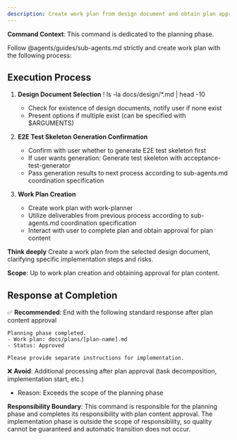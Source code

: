 ```yaml
---
description: Create work plan from design document and obtain plan approval
---
```


**Command Context**: This command is dedicated to the planning phase.

Follow @agents/guides/sub-agents.md strictly and create work plan with the following process:

## Execution Process

1. **Design Document Selection**
   ! ls -la docs/design/*.md | head -10
   - Check for existence of design documents, notify user if none exist
   - Present options if multiple exist (can be specified with $ARGUMENTS)

2. **E2E Test Skeleton Generation Confirmation**
   - Confirm with user whether to generate E2E test skeleton first
   - If user wants generation: Generate test skeleton with acceptance-test-generator
   - Pass generation results to next process according to sub-agents.md coordination specification

3. **Work Plan Creation**
   - Create work plan with work-planner
   - Utilize deliverables from previous process according to sub-agents.md coordination specification
   - Interact with user to complete plan and obtain approval for plan content

**Think deeply** Create a work plan from the selected design document, clarifying specific implementation steps and risks.

**Scope**: Up to work plan creation and obtaining approval for plan content.

## Response at Completion
✅ **Recommended**: End with the following standard response after plan content approval
```
Planning phase completed.
- Work plan: docs/plans/[plan-name].md
- Status: Approved

Please provide separate instructions for implementation.
```

❌ **Avoid**: Additional processing after plan approval (task decomposition, implementation start, etc.)
- Reason: Exceeds the scope of the planning phase

**Responsibility Boundary**: This command is responsible for the planning phase and completes its responsibility with plan content approval. The implementation phase is outside the scope of responsibility, so quality cannot be guaranteed and automatic transition does not occur.